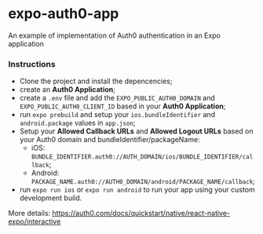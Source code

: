 # expo-auth0-app

An example of implementation of Auth0 authentication in an Expo application

### Instructions

- Clone the project and install the depencencies;
- create an **Auth0 Application**;
- create a `.env` file and add the `EXPO_PUBLIC_AUTH0_DOMAIN` and `EXPO_PUBLIC_AUTH0_CLIENT_ID` based in your **Auth0 Application**;
- run `expo prebuild` and setup your `ios.bundleIdentifier` and `android.package` values in `app.json`;
- Setup your **Allowed Callback URLs** and **Allowed Logout URLs** based on your Auth0 domain and bundleIdentifier/packageName:
  - iOS: `BUNDLE_IDENTIFIER.auth0://AUTH_DOMAIN/ios/BUNDLE_IDENTIFIER/callback`;
  - Android: `PACKAGE_NAME.auth0://AUTH0_DOMAIN/android/PACKAGE_NAME/callback`;
- run `expo run ios` or `expo run android` to run your app using your custom development build.

More details: https://auth0.com/docs/quickstart/native/react-native-expo/interactive

